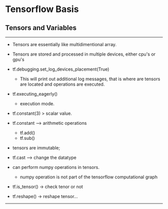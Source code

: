 # Tensorflow Basis

## Tensors and Variables
---
* Tensors are essentially like multidimentional array. 
* Tensors are stored and processed in multiple devices, either cpu's or gpu's
* tf.debugging.set_log_devices_placement(True)
  * This will print out additional log messages, that is where are tensors are located and operations are executed.

* tf.executing_eagerly()
  * execution mode.

* tf.constant(3) > scalar value.

* tf.constant --> arithmetic operations
  * tf.add()
  * tf.sub()

* tensors are immutable;

* tf.cast --> change the datatype

* can perform numpy operations in tensors.
  * numpy operation is not part of the tensorflow computational graph

* tf.is_tensor() -> check tenor or not

* tf.reshape() -> reshape tensor...

---
